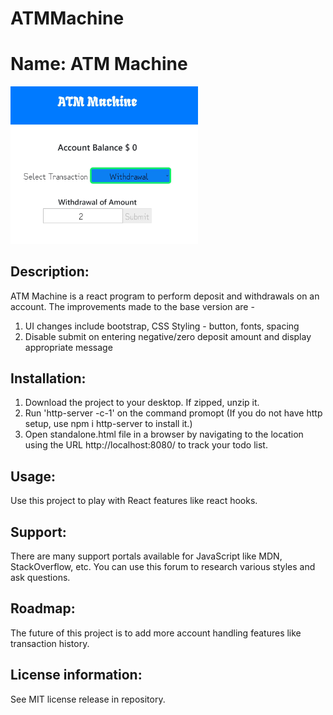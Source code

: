 # ATMMachine
# Name: ATM Machine
<img src="ATMMachine.JPG" width='300' />

## Description: 
ATM Machine is a react program to perform deposit and withdrawals on an account. The improvements made to the base version are -
1. UI changes include bootstrap, CSS Styling - button, fonts, spacing
2. Disable submit on entering negative/zero deposit amount and display appropriate message

## Installation: 
1. Download the project to your desktop. If zipped, unzip it. 
2. Run 'http-server -c-1' on the command promopt (If you do not have http setup, use npm i http-server to install it.)
2. Open standalone.html file in a browser by navigating to the location using the URL http://localhost:8080/ to track your todo list. 

## Usage: 
Use this project to play with React features like react hooks.

## Support: 
There are many support portals available for JavaScript like MDN, StackOverflow, etc. You can use this forum to research various styles and ask questions.

## Roadmap: 
The future of this project is to add more account handling features like transaction history. 

## License information: 

See MIT license release in repository.
